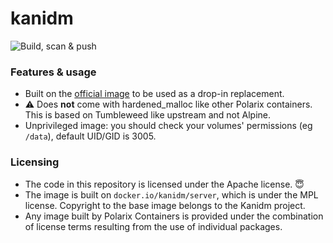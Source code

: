 # kanidm

![Build, scan & push](https://github.com/Polarix-Containers/kanidm/actions/workflows/build.yml/badge.svg)

### Features & usage
- Built on the [official image](https://github.com/kanidm/kanidm) to be used as a drop-in replacement.
- ⚠️ Does **not** come with hardened_malloc like other Polarix containers. This is based on Tumbleweed like upstream and not Alpine.
- Unprivileged image: you should check your volumes' permissions (eg `/data`), default UID/GID is 3005. 

### Licensing
- The code in this repository is licensed under the Apache license. 😇
- The image is built on `docker.io/kanidm/server`, which is under the MPL license. Copyright to the base image belongs to the Kanidm project.
- Any image built by Polarix Containers is provided under the combination of license terms resulting from the use of individual packages.
